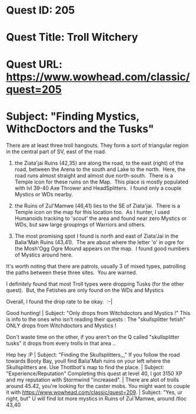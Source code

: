 # Quest ID: 205
# Quest Title: Troll Witchery
# Quest URL: https://www.wowhead.com/classic/quest=205
# Subject: "Finding Mystics, WithcDoctors and the Tusks"
There are at least three troll hangouts. They form a sort of triangular region in the central part of SV, east of the road.

1. the Ziata'jai Ruins (42,35) are along the road, to the east (right) of the road, between the Arena to the south and Lake to the north.  Here, the road runs almost straight and almost due north-south.  There is a Temple icon for these ruins on the Map.  This place is mostly populated with lvl 39-40 Axe Thrower and HeadSplitters.  I found only a couple Mystics or WDs nearby.

2. the Ruins of Zul'Mamwe (46,41) lies to the SE of Ziata'jai.  There is a Temple icon on the map for this location too.  As I hunter, I used Humanoids tracking to 'scout' the area and found near zero Mystics or WDs, but saw large groupings of Warriors and others.   

3. The most promising spot I found is north and east of Ziata'Jai in the Balia'Mah Ruins (43,41).  The are about where the letter 'o' in ogre for the Mosh'Ogg Ogre Mound appears on the map.  I found good numbers of Mystics around here.

It's worth noting that there are patrols, usually 3 of mixed types, patrolling the paths between these three sites.  You are warned.

I definitely found that most Troll types were dropping Tusks (for the other quest).  But, the Fetishes are only found on the WDs and Mystics

Overall, I found the drop rate to be okay.  :-|

Good hunting! | Subject: "Only drops from Witchdoctors and Mystics !"
This is info to the ones who isn't reading their quests : The "skullsplitter fetish" ONLY drops from Witchdoctors and Mystics !

Don't waste time on the other, if you aren't on the Q called "skullsplitter tusks" it drops from every trolls in that area ..

Hep hey :P | Subject: "Finding the Skullsplitters,,,"
If you follow the road towards Booty Bay, youll find Balia'Mah ruins on your left where the Skullsplitters are. Use Thottbot's map to find the place. | Subject: "Experience/Reputation"
Completing this quest at level 40, I got 3150 XP and my reputation with Stormwind "increased". | There are alot of trolls around 45.42, you're looking for the caster mobs. You might want to couple it with https://www.wowhead.com/classic/quest=209. | Subject: "Yes, ur right, but"
U will find lot more mystics in Ruins of Zul`Mamwe, around /tloc 43,40